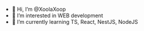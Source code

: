 - 👋 Hi, I’m @XoolaXoop
- 👀 I’m interested in WEB development
- 🌱 I’m currently learning TS, React, NestJS, NodeJS

<!---
SmallProger/SmallProger is a ✨ special ✨ repository because its `README.md` (this file) appears on your GitHub profile.
You can click the Preview link to take a look at your changes.
--->
